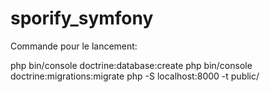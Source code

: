 # sporify_symfony

Commande pour le lancement:

php bin/console doctrine:database:create
php bin/console doctrine:migrations:migrate
php -S localhost:8000 -t public/
